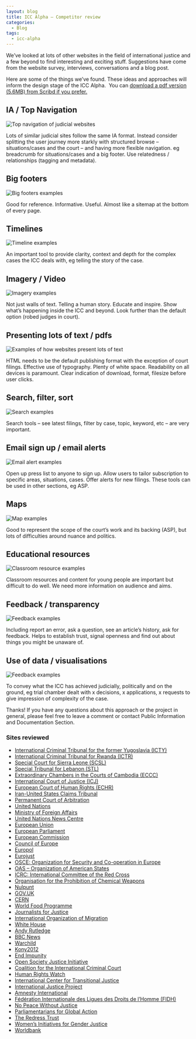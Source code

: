 ```yaml
---
layout: blog
title: ICC Alpha — Competitor review
categories:
  - Blog
tags:
  - icc-alpha
---
```

We’ve looked at lots of other websites in the field of international justice and a few beyond to find interesting and exciting stuff. Suggestions have come from the website survey, interviews, conversations and a blog post.

Here are some of the things we’ve found. These ideas and approaches will inform the design stage of the ICC Alpha.  You can [download a pdf version (5.6MB) from Scribd if you prefer.](http://www.scribd.com/doc/175329365/ICC-Competitor-Review)

## IA / Top Navigation
![Top navigation of judicial websites](/images/blog-icc-comp1.jpg)

Lots of similar judicial sites follow the same IA format. Instead consider splitting the user journey more starkly with structured browse &#8211; situations/cases and the court &#8211; and having more flexible navigation. eg breadcrumb for situations/cases and a big footer. Use relatedness / relationships (tagging and metadata).

## Big footers
![Big footers examples](/images/blog-icc-comp2.jpg)

Good for reference. Informative. Useful. Almost like a sitemap at the bottom of every page.

## Timelines
![Timeline examples](/images/blog-icc-comp3.jpg)

An important tool to provide clarity, context and depth for the complex cases the ICC deals with, eg telling the story of the case.

## Imagery / Video
![Imagery examples](/images/blog-icc-comp4.jpg)

Not just walls of text. Telling a human story. Educate and inspire. Show what’s happening inside the ICC and beyond. Look further than the default option (robed judges in court).

## Presenting lots of text / pdfs
![Examples of how websites present lots of text](/images/blog-icc-comp5.jpg)

HTML needs to be the default publishing format with the exception of court filings. Effective use of typography. Plenty of white space. Readability on all devices is paramount. Clear indication of download, format, filesize before user clicks.

## Search, filter, sort
![Search examples](/images/blog-icc-comp6.jpg)

Search tools &#8211; see latest filings, filter by case, topic, keyword, etc &#8211; are very important.

## Email sign up / email alerts
![Email alert examples](/images/blog-icc-comp7.jpg)

Open up press list to anyone to sign up. Allow users to tailor subscription to specific areas, situations, cases. Offer alerts for new filings. These tools can be used in other sections, eg ASP.

## Maps
![Map examples](/images/blog-icc-comp8.jpg)

Good to represent the scope of the court’s work and its backing (ASP), but lots of difficulties around nuance and politics.

## Educational resources
![Classroom resource examples](/images/blog-icc-comp9.jpg)

Classroom resources and content for young people are important but difficult to do well. We need more information on audience and aims.

## Feedback / transparency
![Feedback examples](/images/blog-icc-comp10.jpg)

Including report an error, ask a question, see an article’s history, ask for feedback. Helps to establish trust, signal openness and find out about things you might be unaware of.

## Use of data / visualisations
![Feedback examples](/images/blog-icc-comp11.jpg)

To convey what the ICC has achieved judicially, politically and on the ground, eg trial chamber dealt with x decisions, x applications, x requests to give impression of complexity of the case.

Thanks! If you have any questions about this approach or the project in general, please feel free to leave a comment or contact Public Information and Documentation Section.

### Sites reviewed
- [International Criminal Tribunal for the former Yugoslavia (ICTY)](http://www.icty.org/)
- [International Criminal Tribunal for Rwanda (ICTR)](http://www.unictr.org/)
- [Special Court for Sierra Leone (SCSL)](http://www.sc-sl.org/)
- [Special Tribunal for Lebanon (STL)](http://www.stl-tsl.org/)
- [Extraordinary Chambers in the Courts of Cambodia (ECCC)](http://www.eccc.gov.kh/en)
- [International Court of Justice (ICJ)](http://www.icj-cij.org/homepage/)
- [European Court of Human Rights (ECHR)](http://www.echr.coe.int/Pages/home.aspx?p=home)
- [Iran-United States Claims Tribunal](http://www.iusct.net/)
- [Permanent Court of Arbitration](http://www.pca-cpa.org/showpage.asp?pag_id=363)
- [United Nations](http://www.un.org/en/)
- [Ministry of Foreign Affairs](http://www.government.nl/ministries/bz)
- [United Nations News Centre](http://www.un.org/news/)
- [European Union](http://europa.eu/index_en.htm)
- [European Parliament](http://www.europarl.europa.eu/portal/en)
- [European Commission](http://ec.europa.eu/index_en.htm)
- [Council of Europe](http://hub.coe.int/)
- [Europol](https://www.europol.europa.eu/)
- [Eurojust](http://eurojust.europa.eu/Pages/home.aspx)
- [OSCE: Organization for Security and Co-operation in Europe](http://www.osce.org/)
- [OAS &#8211; Organization of American States](http://www.oas.org/en/default.asp)
- [ICRC: International Committee of the Red Cross](http://www.icrc.org/eng/)
- [Organisation for the Prohibition of Chemical Weapons](http://www.opcw.org/)
- [Nulpunt](http://nulpunt.nu/)
- [GOV.UK](https://www.gov.uk/)
- [CERN](http://home.web.cern.ch/)
- [World Food Programme](http://www.wfp.org/)
- [Journalists for Justice](https://www.facebook.com/JournalistsForJustice)
- [International Organization of Migration](http://www.iom.int)
- [White House](http://whitehouse.gov/)
- [Andy Rutledge](http://andyrutledge.com/)
- [BBC News](http://www.bbc.com/news/)
- [Warchild](http://www.warchild.org.uk/)
- [Kony2012](http://invisiblechildren.com/kony/)
- [End Impunity](http://endimpunity.com/)
- [Open Society Justice Initiative](http://www.katangatrial.org/)
- [Coalition for the International Criminal Court](http://iccnow.org)
- [Human Rights Watch](http://www.hrw.org/)
- [International Center for Transitional Justice](http://ictj.org/)
- [International Justice Project](http://www.internationaljusticeproject.com/)
- [Amnesty International](http://www.amnesty.org/)
- [Fédération Internationale des Ligues des Droits de l&#8217;Homme (FIDH)](http://www.fidh.org/-english-)
- [No Peace Without Justice](http://www.npwj.org/)
- [Parliamentarians for Global Action](http://www.pgaction.org/)
- [The Redress Trust](http://www.redress.org/)
- [Women’s Initiatives for Gender Justice](http://www.iccwomen.org/)
- [Worldbank](http://www.worldbank.org/)

